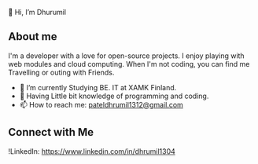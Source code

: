 👋 Hi, I’m Dhurumil

## About me
I'm a developer with a love for open-source projects. I enjoy playing with web modules and cloud computing. 
When I'm not coding, you can find me Travelling or outing with Friends.

- 🌱 I’m currently Studying BE. IT at XAMK Finland.
- 💬 Having Little bit knowledge of programming and coding.
- 📫 How to reach me: pateldhrumil1312@gmail.com

## Connect with Me
!LinkedIn: https://www.linkedin.com/in/dhrumil1304

<!---
dhrumil0402/dhrumil0402 is a ✨ special ✨ repository because its `README.md` (this file) appears on your GitHub profile.
You can click the Preview link to take a look at your changes.
--->
